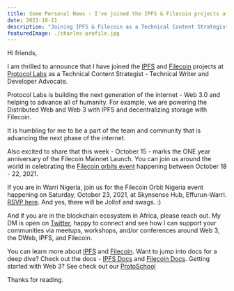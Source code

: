 ```yaml
---
title: Some Personal News - I've joined the IPFS & Filecoin projects at Protocol Labs
date: 2021-10-11
description: "Joining IPFS & Filecoin as a Technical Content Strategist"
featuredImage: ./charles-profile.jpg
---
```



Hi friends,

I am thrilled to announce that I have joined the [IPFS](https://ipfs.io/) and [Filecoin](https://filecoin.io/) projects at [Protocol Labs](https://protocol.ai/) as a Technical Content Strategist - Technical Writer and Developer Advocate.

Protocol Labs is building the next generation of the internet - Web 3.0 and helping to advance all of humanity. For example, we are powering the Distributed Web and Web 3 with IPFS and decentralizing storage with Filecoin.

It is humbling for me to be a part of the team and community that is advancing the next phase of the internet.

Also excited to share that this week - October 15 - marks the ONE year anniversary of the Filecoin Mainnet Launch. You can join us around the world in celebrating the [Filecoin orbits event](https://orbit.filecoin.io/) happening between October 18 - 22, 2021.

If you are in Warri Nigeria, join us for the Filecoin Orbit Nigeria event happening on Saturday, October 23, 2021, at Skynsense Hub, Effurun-Warri. [RSVP here](https://gdg.community.dev/events/details/google-gdg-warri-presents-filecoin-orbit-events-2021-warri/). And yes, there will be Jollof and swags. :)

And if you are in the blockchain ecosystem in Africa, please reach out. My DM is open on [Twitter](https://twitter.com/charliecodes), happy to connect and see how I can support your communities via meetups, workshops, and/or conferences around Web 3, the DWeb, IPFS, and Filecoin.

You can learn more about [IPFS](https://ipfs.io/) and [Filecoin](https://filecoin.io/). Want to jump into docs for a deep dive? Check out the docs - [IPFS Docs](https://docs.ipfs.io/) and [Filecoin Docs](https://docs.filecoin.io/). Getting started with Web 3? See check out our [ProtoSchool](https://proto.school/)

Thanks for reading. 